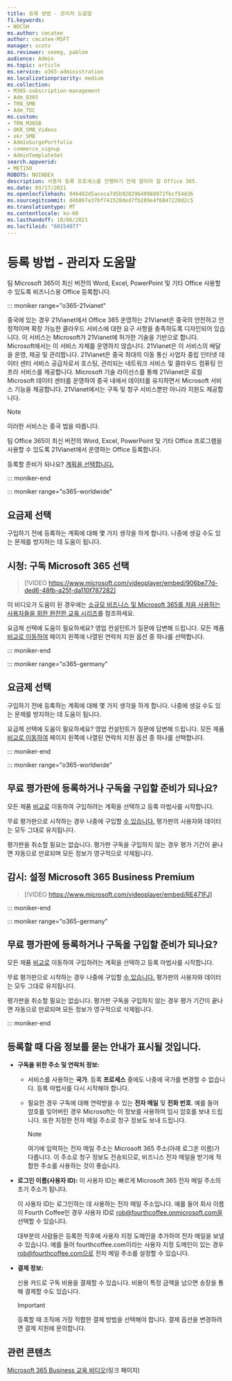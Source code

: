 ```yaml
---
title: 등록 방법 - 관리자 도움말
f1.keywords:
- NOCSH
ms.author: cmcatee
author: cmcatee-MSFT
manager: scotv
ms.reviewer: seemg, pablom
audience: Admin
ms.topic: article
ms.service: o365-administration
ms.localizationpriority: medium
ms.collection:
- M365-subscription-management
- Adm_O365
- TRN_SMB
- Adm_TOC
ms.custom:
- TRN_M365B
- OKR_SMB_Videos
- okr_SMB
- AdminSurgePortfolio
- commerce_signup
- AdminTemplateSet
search.appverid:
- MET150
ROBOTS: NOINDEX
description: 사용자 등록 프로세스를 진행하기 전에 알아야 할 Office 365.
ms.date: 03/17/2021
ms.openlocfilehash: 946482d5aceca7d5b92829649988072fbcf54d36
ms.sourcegitcommit: d4b867e37bf741528ded7fb289e4f6847228d2c5
ms.translationtype: MT
ms.contentlocale: ko-KR
ms.lasthandoff: 10/06/2021
ms.locfileid: "60154077"
---
```

# <a name="how-to-sign-up---admin-help"></a>등록 방법 - 관리자 도움말

팀 Microsoft 365이 최신 버전의 Word, Excel, PowerPoint 및 기타 Office 사용할 수 있도록 비즈니스용 Office 등록합니다.

::: moniker range="o365-21vianet"

중국에 있는 경우 21Vianet에서 Office 365 운영하는 21Vianet은 중국의 안전하고 안정적이며 확장 가능한 클라우드 서비스에 대한 요구 사항을 충족하도록 디자인되어 있습니다. 이 서비스는 Microsoft가 21Vianet에 허가한 기술을 기반으로 합니다. Microsoft에서는 이 서비스 자체를 운영하지 않습니다. 21Vianet은 이 서비스의 배달을 운영, 제공 및 관리합니다. 21Vianet은 중국 최대의 이동 통신 사업자 중립 인터넷 데이터 센터 서비스 공급자로서 호스팅, 관리되는 네트워크 서비스 및 클라우드 컴퓨팅 인프라 서비스를 제공합니다. Microsoft 기술 라이선스를 통해 21Vianet은 로컬 Microsoft 데이터 센터를 운영하여 중국 내에서 데이터를 유지하면서 Microsoft 서비스 기능을 제공합니다. 21Vianet에서는 구독 및 청구 서비스뿐만 아니라 지원도 제공합니다.
  
> [!NOTE]
> 이러한 서비스는 중국 법을 따릅니다.
  
팀 Office 365이 최신 버전의 Word, Excel, PowerPoint 및 기타 Office 프로그램을 사용할 수 있도록 21Vianet에서 운영하는 Office 등록합니다.
  
등록할 준비가 되나요? [계획을 선택합니다.](https://products.office.com/zh-cn/business/compare-office-365-for-business-plans)
  
::: moniker-end

::: moniker range="o365-worldwide"
## <a name="choose-a-plan"></a>요금제 선택

구입하기 전에 등록하는 계획에 대해 몇 가지 생각을 하게 합니다. 나중에 생길 수도 있는 문제를 방지하는 데 도움이 됩니다.

## <a name="watch-choose-a-microsoft-365-subscription"></a>시청: 구독 Microsoft 365 선택

> [!VIDEO https://www.microsoft.com/videoplayer/embed/906be77d-ded6-48fb-a25f-da110f787282]

이 비디오가 도움이 된 경우에는 [소규모 비즈니스 및 Microsoft 365를 처음 사용하는 사용자들을 위한 완전한 교육 시리즈](../../business-video/index.yml)를 참조하세요.

요금제 선택에 도움이 필요하세요? 영업 컨설턴트가 질문에 답변해 드립니다. 모든 제품 [비교로 이동하여](https://products.office.com/compare-all-microsoft-office-products?tab=2) 페이지 왼쪽에 나열된 연락처 지원 옵션 중 하나를 선택합니다.
  
::: moniker-end

::: moniker range="o365-germany"
## <a name="choose-a-plan"></a>요금제 선택

구입하기 전에 등록하는 계획에 대해 몇 가지 생각을 하게 합니다. 나중에 생길 수도 있는 문제를 방지하는 데 도움이 됩니다.
  
요금제 선택에 도움이 필요하세요? 영업 컨설턴트가 질문에 답변해 드립니다. 모든 제품 [비교로 이동하여](https://products.office.com/compare-all-microsoft-office-products?tab=2) 페이지 왼쪽에 나열된 연락처 지원 옵션 중 하나를 선택합니다. 
  
::: moniker-end

::: moniker range="o365-worldwide"
## <a name="ready-to-sign-up-for-a-free-trial-or-buy-a-subscription"></a>무료 평가판에 등록하거나 구독을 구입할 준비가 되나요?

모든 제품 [비교로](https://products.office.com/compare-all-microsoft-office-products?tab=2) 이동하여 구입하려는 계획을 선택하고 등록 마법사를 시작합니다. 
  
무료 평가판으로 시작하는 경우 나중에 구입할 [수 있습니다.](../../commerce/try-or-buy-microsoft-365.md) 평가판의 사용자와 데이터는 모두 그대로 유지됩니다.
  
평가판을 취소할 필요는 없습니다. 평가판 구독을 구입하지 않는 경우 평가 기간이 끝나면 자동으로 만료되며 모든 정보가 영구적으로 삭제됩니다.

## <a name="watch-set-up-microsoft-365-business-premium"></a>감시: 설정 Microsoft 365 Business Premium

> [!VIDEO https://www.microsoft.com/videoplayer/embed/RE471FJ]

::: moniker-end

::: moniker range="o365-germany"
## <a name="ready-to-sign-up-for-a-free-trial-or-buy-a-subscription"></a>무료 평가판에 등록하거나 구독을 구입할 준비가 되나요?

모든 제품 [비교로](https://products.office.com/compare-all-microsoft-office-products?tab=2) 이동하여 구입하려는 계획을 선택하고 등록 마법사를 시작합니다. 
  
무료 평가판으로 시작하는 경우 나중에 구입할 [수 있습니다.](../../commerce/try-or-buy-microsoft-365.md) 평가판의 사용자와 데이터는 모두 그대로 유지됩니다.
  
평가판을 취소할 필요는 없습니다. 평가판 구독을 구입하지 않는 경우 평가 기간이 끝나면 자동으로 만료되며 모든 정보가 영구적으로 삭제됩니다.
  
::: moniker-end

## <a name="youll-be-asked-for-the-following-information-when-you-sign-up"></a>등록할 때 다음 정보를 묻는 안내가 표시될 것입니다.

- **구독을 위한 주소 및 연락처 정보:**

  - 서비스를 사용하는 **국가**. 등록 **프로세스** 중에도 나중에 국가를 변경할 수 없습니다. 등록 마법사를 다시 시작해야 합니다.

  - 필요한 경우 구독에 대해 연락받을 수 있는 **전자 메일** 및 **전화 번호**. 예를 들어 암호를 잊어버린 경우 Microsoft는 이 정보를 사용하여 임시 암호를 보내 드립니다. 또한 지정한 전자 메일 주소로 청구 정보도 보내 드립니다.

    > [!NOTE]
    > 여기에 입력하는 전자 메일 주소는 Microsoft 365 주소(아래 로그온 이름)가 다릅니다. 이 주소로 청구 정보도 전송되므로, 비즈니스 전자 메일을 받기에 적합한 주소를 사용하는 것이 좋습니다.
  
- **로그인 이름(사용자 ID):** 이 사용자 ID는 빠르게 Microsoft 365 전자 메일 주소의 초기 주소가 됩니다.

    이 사용자 ID는 로그인하는 데 사용하는 전자 메일 주소입니다. 예를 들어 회사 이름이 Fourth Coffee인 경우 사용자 ID로 rob@fourthcoffee.onmicrosoft.com을 선택할 수 있습니다.

    대부분의 사람들은 등록한 직후에 사용자 지정 도메인을 추가하여 전자 메일을 보낼 수 있습니다. 예를 들어 fourthcoffee.com이라는 사용자 지정 도메인이 있는 경우 rob@fourthcoffee.com으로 전자 메일 주소를 설정할 수 있습니다.

- **결제 정보:**

    신용 카드로 구독 비용을 결제할 수 있습니다. 비용이 특정 금액을 넘으면 송장을 통해 결제할 수도 있습니다.

    > [!IMPORTANT]
    >  등록할 때 조직에 가장 적합한 결제 방법을 선택해야 합니다. 결제 옵션을 변경하려면 결제 지원에 문의합니다.

## <a name="related-content"></a>관련 콘텐츠

[Microsoft 365 Business 교육 비디오](../../business-video/index.yml)(링크 페이지)
